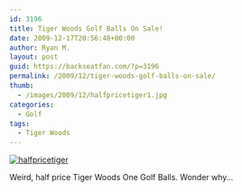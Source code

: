 ```yaml
---
id: 3196
title: Tiger Woods Golf Balls On Sale!
date: 2009-12-17T20:56:48+00:00
author: Ryan M.
layout: post
guid: https://backseatfan.com/?p=3196
permalink: /2009/12/tiger-woods-golf-balls-on-sale/
thumb:
  - /images/2009/12/halfpricetiger1.jpg
categories:
  - Golf
tags:
  - Tiger Woods
---
```


<div class="entry">
  <p>
    <a href="/images/2009/12/halfpricetiger1.jpg"><img class="alignnone size-large wp-image-3200" title="halfpricetiger" src="/images/2009/12/halfpricetiger1-1024x768.jpg" alt="halfpricetiger" width="614" height="461" srcset="/images/2009/12/halfpricetiger1-1024x768.jpg 1024w, /images/2009/12/halfpricetiger1-300x225.jpg 300w, /images/2009/12/halfpricetiger1.jpg 1600w" sizes="(max-width: 614px) 100vw, 614px" /></a>
  </p>

  <p>
    Weird, half price Tiger Woods One Golf Balls. Wonder why&#8230;
  </p>
</div>
